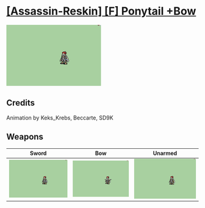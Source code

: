 # [\[Assassin-Reskin\] \[F\] Ponytail +Bow](./)

<img src="./1.%20Sword/Sword_000.png" alt="[Assassin-Reskin] [F] Ponytail +Bow standing" />

## Credits

Animation by Keks_Krebs, Beccarte, SD9K

## Weapons


|Sword |Bow |Unarmed |
|  :---: | :---: | :---: |
| <img alt="Sword animation" src="./1.%20Sword/Sword.gif" /> | <img alt="Bow animation" src="./5.%20Bow/Bow.gif" /> | <img alt="Unarmed animation" src="./8.%20Unarmed/Unarmed.gif" /> |
